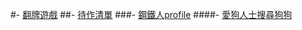 #- [翻牌遊戲](https://codepen.io/DaphneShen/pen/bGLMeRZ)
##- [待作清單](https://codepen.io/DaphneShen/pen/BaYKBJy)
###- [鋼鐵人profile](https://codepen.io/DaphneShen/pen/VwywZmO)
####- [愛狗人士搜尋狗狗](https://codepen.io/DaphneShen/pen/LYQVaLR)
